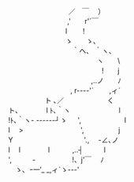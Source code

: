   &nbsp;  
                    &nbsp;              &nbsp;                      ／　￣　 ）&nbsp;  
　　　　　　　             　 ,'　　r'´￣  &nbsp;  
　　　　　　　　 l　　 !  &nbsp;  
　　　　　　　　 ゝ　　ゝ、  &nbsp;  
　　　　　　　　　 ｀ヘ、 ｀ヽ、  &nbsp;  
　 　　　　　　 　　　　 　ヽ　　\  &nbsp;  
　　　　　　　　　　 　　　 !　　j  &nbsp;  
　　　　　　　　　　　　,..ノ　　ﾉ  &nbsp;  
　　　　　　　　　, r----'´　　 ,ィ´  &nbsp;  
　　　　　 ト ､／　　　　　　 く  &nbsp;  
ト､　　　　l ﾄ､｀ヽ　　　　　　　l  &nbsp;  
!ﾄ､｀ヽ- ------┘ゝ 　 ',　　　　　　 l  &nbsp;  
l　 >　　　　　　　　 ',　　　　　j  &nbsp;  
Y　　　　　　　　　　 '.,　 -∠､ノ  &nbsp;  
l　 l　　　　l　　　 ,..┤　　　l  &nbsp;  
',　　　-　　　　　 !、j'￣　 ﾉ  &nbsp;  
　ゝ、_ｰ一'__ _,ィ´ゝ---'   &nbsp;  
  &nbsp;  
&nbsp;  
